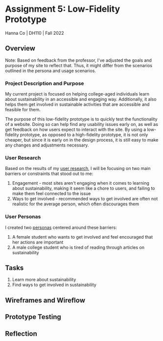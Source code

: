# Assignment 5: Low-Fidelity Prototype
Hanna Co | DH110 | Fall 2022

## Overview
Note: Based on feedback from the professor, I've adjusted the goals and purpose of my site to reflect that. Thus, it might differ from the scenarios outlined in the persona and usage scenarios.

### Project Description and Purpose
My current project is focused on helping college-aged individuals learn about sustainability in an accessible and engaging way. Additionally, it also helps them get involved in sustainable activities that are accessible and feasible for them.

The purpose of this low-fidelity prototype is to quickly test the functionality of a website. Doing so can help find any usability issues early on, as well as get feedback on how users expect to interact with the site. By using a low-fidelity prototype, as opposed to a high-fidelity prototype, it is not only cheaper, but since it is early on in the design process, it is still easy to make any changes and adjustments necessary. 

### User Research
Based on the results of my [user research](https://github.com/hannaco/DH110/tree/main/Assignment3), I will be focusing on two main barriers or constraints that stood out to me:
1. Engagement - most sites aren't engaging when it comes to learning about sustainability, making it seem like a chore to users, and failing to make them feel connected to the issue
2. Ways to get involved - recommended ways to get involved are often not realistic for the average person, which often discourages them

### User Personas
I created two [personas](https://github.com/hannaco/DH110/tree/main/Assignment4) centered around these barriers:
1. A female student who wants to get involved and feel encouraged that her actions are important
2. A male college student who is tired of reading through articles on sustainability 

## Tasks
1. Learn more about sustainability
2. Find ways to get involved in sustainability

## Wireframes and Wireflow


## Prototype Testing


## Reflection
